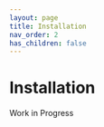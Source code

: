 ```yaml
---
layout: page
title: Installation
nav_order: 2
has_children: false
---
```


# Installation

Work in Progress